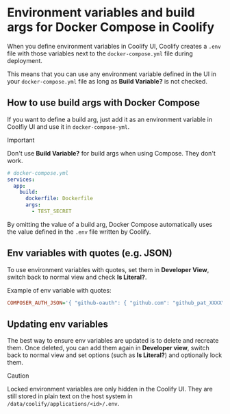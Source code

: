 # Environment variables and build args for Docker Compose in Coolify

When you define environment variables in Coolify UI, Coolify creates a `.env`
file with those variables next to the `docker-compose.yml` file during
deployment.

This means that you can use any environment variable defined in the UI in your
`docker-compose.yml` file as long as **Build Variable?** is not checked.

## How to use build args with Docker Compose

If you want to define a build arg, just add it as an environment
variable in Coolfiy UI and use it in `docker-compose-yml`.

> [!IMPORTANT]
>
> Don't use **Build Variable?** for build args when using Compose. They don't
> work.

```yml
# docker-compose.yml
services:
  app:
    build:
      dockerfile: Dockerfile
      args:
        - TEST_SECRET
```

By omitting the value of a build arg, Docker Compose automatically uses the
value defined in the `.env` file written by Coolify.

## Env variables with quotes (e.g. JSON)

To use environment variables with quotes, set them in **Developer View**, switch
back to normal view and check **Is Literal?**.

Example of env variable with quotes:

```ini
COMPOSER_AUTH_JSON='{ "github-oauth": { "github.com": "github_pat_XXXX" } }'
```

## Updating env variables

The best way to ensure env variables are updated is to delete and recreate them.
Once deleted, you can add them again in **Developer view**, switch back to
normal view and set options (such as **Is Literal?**) and optionally lock them.

> [!CAUTION]
>
> Locked environment variables are only hidden in the Coolify UI. They are still
> stored in plain text on the host system in
> `/data/coolify/applications/<id>/.env`.
